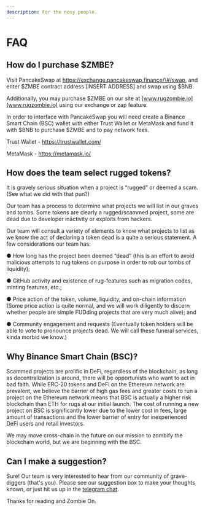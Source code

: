 ```yaml
---
description: For the nosy people.
---
```


# FAQ

## How do I purchase $ZMBE?

Visit PancakeSwap at https://exchange.pancakeswap.finance/\#/swap, and enter $ZMBE contract address \[INSERT ADDRESS\] and swap using $BNB. 

Additionally, you may purchase $ZMBE on our site at [www.rugzombie.io](www.rugzombie.io) using our exchange or zap feature. 

In order to interface with PancakeSwap you will need create a Binance Smart Chain \(BSC\) wallet with either Trust Wallet or MetaMask and fund it with $BNB to purchase $ZMBE and to pay network fees.

Trust Wallet - https://trustwallet.com/

MetaMask - https://metamask.io/

## How does the team select rugged tokens?

It is gravely serious situation when a project is “rugged” or deemed a scam. \(See what we did with that pun?\)

Our team has a process to determine what projects we will list in our graves and tombs. Some tokens are clearly a rugged/scammed project, some are dead due to developer inactivity or exploits from hackers.

Our team will consult a variety of elements to know what projects to list as we know the act of declaring a token dead is a quite a serious statement. A few considerations our team has:

●  How long has the project been deemed “dead” \(this is an effort to avoid malicious attempts to rug tokens on purpose in order to rob our tombs of liquidity\);

●  GitHub activity and existence of rug-features such as migration codes, minting features, etc.;

●  Price action of the token, volume, liquidity, and on-chain information \(Some price action is quite normal, and we will work diligently to discern whether people are simple FUDding projects that are very much alive\); and

●  Community engagement and requests \(Eventually token holders will be able to vote to pronounce projects dead. We will call these funeral services, kinda morbid we know.\)

## Why Binance Smart Chain \(BSC\)?

Scammed projects are prolific in DeFi, regardless of the blockchain, as long as decentralization is around, there will be opportunists who want to act in bad faith. While ERC-20 tokens and DeFi on the Ethereum network are prevalent, we believe the barrier of high gas fees and greater costs to run a project on the Ethereum network means that BSC is actually a higher risk blockchain than ETH for rugs at our initial launch. The cost of running a new project on BSC is significantly lower due to the lower cost in fees, large amount of transactions and the lower barrier of entry for inexperienced DeFi users and retail investors.

We may move cross-chain in the future on our mission to zombify the blockchain world, but we are beginning with the BSC.

## Can I make a suggestion? 

Sure! Our team is very interested to hear from our community of grave-diggers \(that's you\). Please see our suggestion box to make your thoughts known, or just hit us up in the [telegram chat](socials.md).



Thanks for reading and Zombie On.

